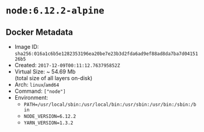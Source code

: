 # `node:6.12.2-alpine`

## Docker Metadata

- Image ID: `sha256:016a1c6b5e1282353196ea20be7e23b3d2fda6ad9ef88ad8da7ba7d0415126b5`
- Created: `2017-12-09T00:11:12.763795852Z`
- Virtual Size: ~ 54.69 Mb  
  (total size of all layers on-disk)
- Arch: `linux`/`amd64`
- Command: `["node"]`
- Environment:
  - `PATH=/usr/local/sbin:/usr/local/bin:/usr/sbin:/usr/bin:/sbin:/bin`
  - `NODE_VERSION=6.12.2`
  - `YARN_VERSION=1.3.2`
